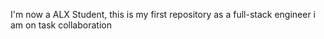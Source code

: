 
I'm now a ALX Student, this is my first repository as a full-stack engineer
i am on task collaboration
